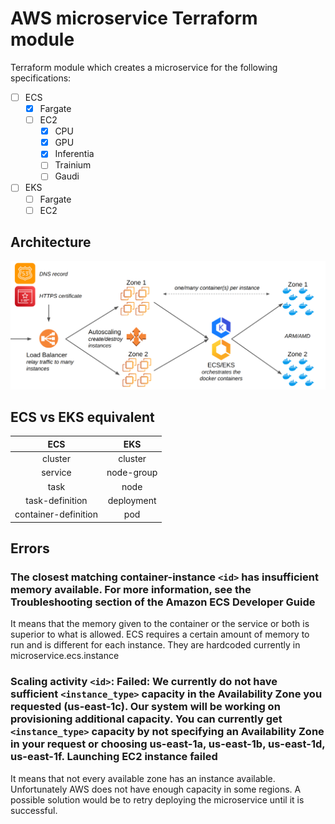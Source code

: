 # AWS microservice Terraform module

Terraform module which creates a microservice for the following specifications:

- [ ] ECS
  - [x] Fargate
  - [ ] EC2
    - [x] CPU
    - [x] GPU
    - [x] Inferentia
    - [ ] Trainium
    - [ ] Gaudi
- [ ] EKS
  - [ ] Fargate
  - [ ] EC2

## Architecture

![Architecture](./images/architecture.png)


## ECS vs EKS equivalent

|         ECS          |    EKS     |
| :------------------: | :--------: |
|       cluster        |  cluster   |
|       service        | node-group |
|         task         |    node    |
|   task-definition    | deployment |
| container-definition |    pod     |

## Errors

### The closest matching container-instance `<id>` has insufficient memory available. For more information, see the Troubleshooting section of the Amazon ECS Developer Guide

It means that the memory given to the container or the service or both is superior to what is allowed. ECS requires a certain amount of memory to run and is different for each instance. They are hardcoded currently in microservice.ecs.instance

### Scaling activity `<id>`: Failed: We currently do not have sufficient `<instance_type>` capacity in the Availability Zone you requested (us-east-1c). Our system will be working on provisioning additional capacity. You can currently get `<instance_type>` capacity by not specifying an Availability Zone in your request or choosing us-east-1a, us-east-1b, us-east-1d, us-east-1f. Launching EC2 instance failed

It means that not every available zone has an instance available. Unfortunately AWS does not have enough capacity in some regions. A possible solution would be to retry deploying the microservice until it is successful.